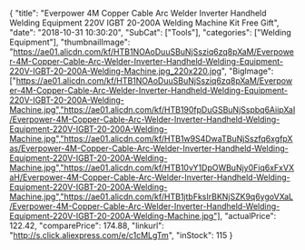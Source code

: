 {
	"title": "Everpower 4M Copper Cable Arc Welder Inverter Handheld Welding Equipment 220V IGBT 20-200A Welding Machine Kit Free Gift",
	"date": "2018-10-31 10:30:20",
	"SubCat": ["Tools"],
	"categories": ["Welding Equipment"],
	"thumbnailImage": "https://ae01.alicdn.com/kf/HTB1NOAoDuuSBuNjSsziq6zq8pXaM/Everpower-4M-Copper-Cable-Arc-Welder-Inverter-Handheld-Welding-Equipment-220V-IGBT-20-200A-Welding-Machine.jpg_220x220.jpg",
	"BigImage": ["https://ae01.alicdn.com/kf/HTB1NOAoDuuSBuNjSsziq6zq8pXaM/Everpower-4M-Copper-Cable-Arc-Welder-Inverter-Handheld-Welding-Equipment-220V-IGBT-20-200A-Welding-Machine.jpg","https://ae01.alicdn.com/kf/HTB190fpDuGSBuNjSspbq6AiipXaI/Everpower-4M-Copper-Cable-Arc-Welder-Inverter-Handheld-Welding-Equipment-220V-IGBT-20-200A-Welding-Machine.jpg","https://ae01.alicdn.com/kf/HTB1w9S4DwaTBuNjSszfq6xgfpXas/Everpower-4M-Copper-Cable-Arc-Welder-Inverter-Handheld-Welding-Equipment-220V-IGBT-20-200A-Welding-Machine.jpg","https://ae01.alicdn.com/kf/HTB10vY1DpOWBuNjy0Fiq6xFxVXaH/Everpower-4M-Copper-Cable-Arc-Welder-Inverter-Handheld-Welding-Equipment-220V-IGBT-20-200A-Welding-Machine.jpg","https://ae01.alicdn.com/kf/HTB1jtbFksIrBKNjSZK9q6ygoVXaL/Everpower-4M-Copper-Cable-Arc-Welder-Inverter-Handheld-Welding-Equipment-220V-IGBT-20-200A-Welding-Machine.jpg"],
	"actualPrice": 122.42,
	"comparePrice": 174.88,
	"linkurl": "http://s.click.aliexpress.com/e/c1cMLgTm",
	"inStock": 115
}
